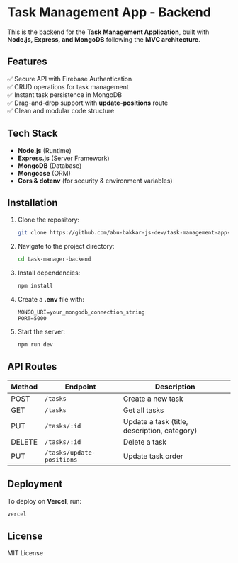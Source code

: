 # Task Management App - Backend

This is the backend for the **Task Management Application**, built with **Node.js, Express, and MongoDB** following the **MVC architecture**.

## Features
✅ Secure API with Firebase Authentication  
✅ CRUD operations for task management  
✅ Instant task persistence in MongoDB  
✅ Drag-and-drop support with **update-positions** route  
✅ Clean and modular code structure  

## Tech Stack
- **Node.js** (Runtime)
- **Express.js** (Server Framework)
- **MongoDB** (Database)
- **Mongoose** (ORM)
- **Cors & dotenv** (for security & environment variables)

## Installation
1. Clone the repository:
   ```sh
   git clone https://github.com/abu-bakkar-js-dev/task-management-app-server.git
   ```
2. Navigate to the project directory:
   ```sh
   cd task-manager-backend
   ```
3. Install dependencies:
   ```sh
   npm install
   ```
4. Create a **.env** file with:
   ```env
   MONGO_URI=your_mongodb_connection_string
   PORT=5000
   ```
5. Start the server:
   ```sh
   npm run dev
   ```

## API Routes
| Method | Endpoint | Description |
|--------|---------|-------------|
| POST | `/tasks` | Create a new task |
| GET | `/tasks` | Get all tasks |
| PUT | `/tasks/:id` | Update a task (title, description, category) |
| DELETE | `/tasks/:id` | Delete a task |
| PUT | `/tasks/update-positions` | Update task order |

## Deployment
To deploy on **Vercel**, run:
```sh
vercel
```

## License
MIT License

